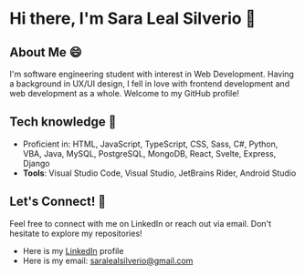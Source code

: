 # Hi there, I'm Sara Leal Silverio 👋

## About Me 😄

I'm software engineering student with interest in Web Development. Having a background in UX/UI design, I fell in love with frontend development and web development as a whole.  Welcome to my GitHub profile!

## Tech knowledge 🌱

- Proficient in: HTML, JavaScript, TypeScript, CSS, Sass, C#, Python, VBA, Java, MySQL, PostgreSQL, MongoDB, React, Svelte, Express, Django
- **Tools**: Visual Studio Code, Visual Studio, JetBrains Rider, Android Studio

## Let's Connect! 💬

Feel free to connect with me on LinkedIn or reach out via email. Don't hesitate to explore my repositories!

- Here is my [LinkedIn](https://www.linkedin.com/in/sara-leal-silverio/) profile
- Here is my email: saralealsilverio@gmail.com

<!--
**LealSilverio/LealSilverio** is a ✨ _special_ ✨ repository because its `README.md` (this file) appears on your GitHub profile.

Here are some ideas to get you started:

- 🔭 I’m currently working on ...
- 🌱 I’m currently learning ...
- 👯 I’m looking to collaborate on ...
- 🤔 I’m looking for help with ...
- 💬 Ask me about ...
-    How to reach me: ...
- 😄 Pronouns: ...
- ⚡ Fun fact: ...
-->
